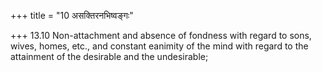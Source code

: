 +++
title = "10 असक्तिरनभिष्वङ्गः"

+++
13.10 Non-attachment and absence of fondness with regard to sons, wives,
homes, etc., and constant eanimity of the mind with regard to the
attainment of the desirable and the undesirable;
